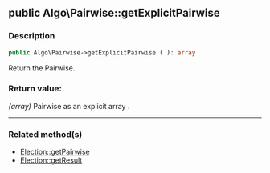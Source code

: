 ## public Algo\Pairwise::getExplicitPairwise

### Description    

```php
public Algo\Pairwise->getExplicitPairwise ( ): array
```

Return the Pairwise.
    

### Return value:   

*(array)* Pairwise as an explicit array .


---------------------------------------

### Related method(s)      

* [Election::getPairwise](../Election%20Class/public%20Election--getPairwise.md)    
* [Election::getResult](../Election%20Class/public%20Election--getResult.md)    
